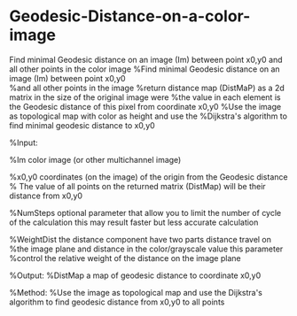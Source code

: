 # Geodesic-Distance-on-a-color-image
Find minimal Geodesic distance on an image (Im) between point x0,y0   and all other points in  the color image
%Find minimal Geodesic distance on an image (Im) between point x0,y0  
%and all other points in  the image 
%return distance map (DistMaP) as a 2d matrix in the size of the original image were
%the value in each element is the Geodesic distance of this pixel from coordinate x0,y0
%Use the image as topological map with color as height and use the
%Dijkstra's algorithm to find minimal geodesic distance to x0,y0

%Input:

%Im color image (or other multichannel image) 

%x0,y0 coordinates (on the image) of the origin from the Geodesic distance
% The value of all points on the returned matrix (DistMap) will be their distance from x0,y0

%NumSteps optional parameter that allow  you to limit the number of cycle of the calculation this may result faster but less accurate calculation

%WeightDist the distance component have two parts distance travel on
%the image plane and distance in the color/grayscale value this parameter
%control the relative weight of the distance on the image plane  

%Output:
%DistMap a map of geodesic distance to coordinate x0,y0 

%Method:
%Use  the image as topological map and use the Dijkstra's algorithm to find geodesic distance from x0,y0 to all points
